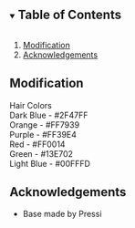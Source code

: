 <!-- TABLE OF CONTENTS -->
<details open="open">
  <summary><h2 style="display: inline-block">Table of Contents</h2></summary>
  <ol>
    <li><a href="#modification">Modification</a></li>
    <li><a href="#acknowledgements">Acknowledgements</a></li>
  </ol>
</details>

<!-- Modification Docs -->
## Modification

Hair Colors  
Dark Blue - #2F47FF  
Orange - #FF7939  
Purple - #FF39E4  
Red - #FF0014  
Green - #13E702  
Light Blue - #00FFFD  


<!-- ACKNOWLEDGEMENTS -->
## Acknowledgements

* Base made by Pressi
